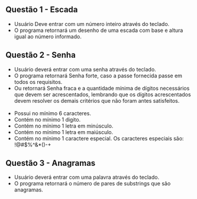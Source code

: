 <h2>Questão 1 - Escada</h2>
<ul>
	<li>Usuário Deve entrar com um número inteiro através do teclado.</li>
	<li>O programa retornará um desenho de uma escada com base e altura igual ao número informado.</li>
</ul>


<h2>Questão 2 - Senha</h2>

<ul>
	<li>Usuário deverá entrar com uma senha através do teclado.</li>
	<li>O programa retornará Senha forte, caso a passe fornecida passe em todos os requisitos.</li>
	<li>Ou retornará Senha fraca e a quantidade mínima de dígitos necessários que devem ser acrescentados, lembrando que os dígitos acrescentados devem resolver os demais critérios que não foram antes satisfeitos.</li>
	<br>
	<li>Possui no mínimo 6 caracteres.</li>
	<li>Contém no mínimo 1 digito.</li>
	<li>Contém no mínimo 1 letra em minúsculo.</li>
	<li>Contém no mínimo 1 letra em maiúsculo.</li>
	<li>Contém no mínimo 1 caractere especial. Os caracteres especiais são: !@#$%^&*()-+</li>
</ul>

<h2>Questão 3 - Anagramas</h2>

<ul>
	<li>Usuário deverá entrar com uma palavra através do teclado.</li>
	<li>O programa retornará o número de pares de substrings que são anagramas.</li>
</ul>